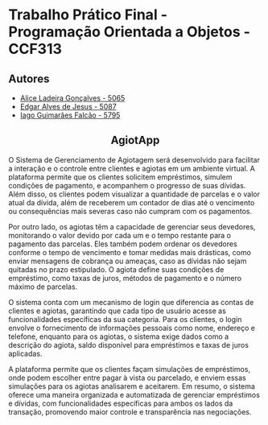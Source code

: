 # Trabalho Prático Final - Programação Orientada a Objetos - CCF313
## Autores
- [Alice Ladeira Gonçalves - 5065](https://www.github.com/aliceLadeira)
- [Edgar Alves de Jesus - 5087](https://www.github.com/EdgarAlvesUFV)
- [Iago Guimarães Falcão - 5795](https://www.github.com/kozukiIaguin)

## <center>AgiotApp</center>

O Sistema de Gerenciamento de Agiotagem será desenvolvido para facilitar a interação e o controle entre clientes e agiotas em um ambiente virtual. A plataforma permite que os clientes solicitem empréstimos, simulem condições de pagamento, e acompanhem o progresso de suas dívidas. Além disso, os clientes podem visualizar a quantidade de parcelas e o valor atual da dívida, além de receberem um contador de dias até o vencimento ou consequências mais severas caso não cumpram com os pagamentos.

Por outro lado, os agiotas têm a capacidade de gerenciar seus devedores, monitorando o valor devido por cada um e o tempo restante para o pagamento das parcelas. Eles também podem ordenar os devedores conforme o tempo de vencimento e tomar medidas mais drásticas, como enviar mensagens de cobrança ou ameaças, caso as dívidas não sejam quitadas no prazo estipulado. O agiota define suas condições de empréstimo, como taxas de juros, métodos de pagamento e o número máximo de parcelas.

O sistema conta com um mecanismo de login que diferencia as contas de clientes e agiotas, garantindo que cada tipo de usuário acesse as funcionalidades específicas da sua categoria. Para os clientes, o login envolve o fornecimento de informações pessoais como nome, endereço e telefone, enquanto para os agiotas, o sistema exige dados como a descrição do agiota, saldo disponível para empréstimos e taxas de juros aplicadas.

A plataforma permite que os clientes façam simulações de empréstimos, onde podem escolher entre pagar à vista ou parcelado, e enviem essas simulações para os agiotas analisarem e aceitarem. Em resumo, o sistema oferece uma maneira organizada e automatizada de gerenciar empréstimos e dívidas, com funcionalidades específicas para ambos os lados da transação, promovendo maior controle e transparência nas negociações.
